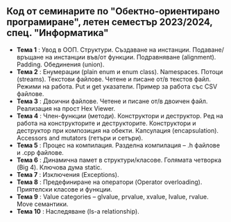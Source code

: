 ## Код от семинарите по "Обектно-ориентирано програмиране", летен семестър 2023/2024, спец. "Информатика" ##

- **Тема 1** : Увод в ООП. Структури. Създаване на инстанции. Подаване/връщане на инстанции във/от функции. Подравняване (alignment). Padding. Обединения (union).  
- **Тема 2** : Енумерации (plain enum и enum class). Namespaces. Потоци (streams). Текстови файлове. Четене и писане от/в текстов файл. Режими на работа. Put и get указатели. Пример за работа със CSV файлове.
- **Тема 3** : Двоични файлове. Четене и писане от/в двоичен файл. Реализация на прост Hex Viewer.  
- **Тема 4** : Член-функции (методи). Конструктори и деструктор. Ред на работа на конструкторите и деструкторите. Конструктори и деструктор при композиция на обекти. Капсулация (encapsulation). Accessors and mutators (гетъри и сетъри).  
- **Тема 5** : Процес на компилация. Разделна компилация – .h файлове и .cpp файлове.  
- **Тема 6** : Динамична памет в структури/класове. Голямата четворка (Big 4). Ключова дума static.  
- **Тема 7** : Изключения (Exceptions).  
- **Тема 8** : Предефиниране на оператори (Operator overloading). Приятелски класове и функции.  
- **Тема 9** : Value categories – glvalue, prvalue, xvalue, lvalue, rvalue. Move семантики.  
- **Тема 10** : Наследяване (Is-a relationship).  
